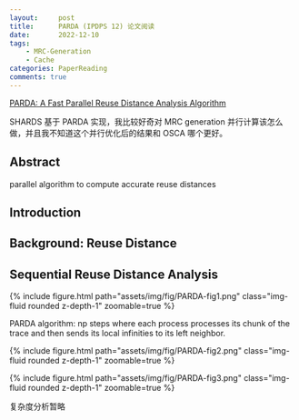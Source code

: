 ```yaml
---
layout:     post
title:      PARDA (IPDPS 12) 论文阅读
date:       2022-12-10
tags:
    - MRC-Generation
    - Cache
categories: PaperReading
comments: true
---
```


[PARDA: A Fast Parallel Reuse Distance Analysis Algorithm](https://ieeexplore.ieee.org/document/6267930)

SHARDS 基于 PARDA 实现，我比较好奇对 MRC generation 并行计算该怎么做，并且我不知道这个并行优化后的结果和 OSCA 哪个更好。

## Abstract

parallel algorithm to compute accurate reuse distances

## Introduction

## Background: Reuse Distance

## Sequential Reuse Distance Analysis

{% include figure.html path="assets/img/fig/PARDA-fig1.png" class="img-fluid rounded z-depth-1" zoomable=true %}

PARDA algorithm: np steps where each process processes its chunk of the trace and then sends its local infinities to its left neighbor.

{% include figure.html path="assets/img/fig/PARDA-fig2.png" class="img-fluid rounded z-depth-1" zoomable=true %}

{% include figure.html path="assets/img/fig/PARDA-fig3.png" class="img-fluid rounded z-depth-1" zoomable=true %}

复杂度分析暂略